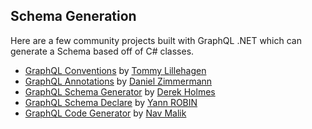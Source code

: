## Schema Generation

Here are a few community projects built with GraphQL .NET which can generate a Schema based off of C# classes.

* [GraphQL Conventions](https://github.com/graphql-dotnet/conventions) by [Tommy Lillehagen](https://github.com/tlil87)
* [GraphQL Annotations](https://github.com/dlukez/graphql-dotnet-annotations) by [Daniel Zimmermann](https://github.com/dlukez)
* [GraphQL Schema Generator](https://github.com/holm0563/graphql-schemaGenerator) by [Derek Holmes](https://github.com/holm0563)
* [GraphQL Schema Declare](https://github.com/whyseco/graphql-schema-declare) by [Yann ROBIN](https://github.com/kyann)
* [GraphQL Code Generator](https://github.com/nav-malik/Dotnet-GraphQL.Code.Generator) by [Nav Malik](https://github.com/nav-malik)
